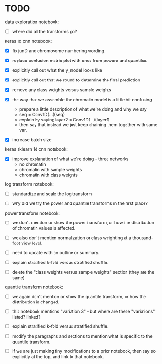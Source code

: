 # TODO


data exploration notebook:

- [ ] where did all the transforms go?


keras 1d cnn notebook: 

- [x] fix junD and chromosome numbering wording.
- [x] replace confusion matrix plot with ones from powerx and quantilex.
- [x] explicitly call out what the y_model looks like
- [x] explicitly call out that we round to determine the final prediction
- [x] remove any class weights versus sample weights
- [x] the way that we assemble the chromatin model is a little bit confusing.
    - prepare a little description of what we're doing and why we say
    - seq = Conv1D(...)(seq)
    - explain by saying layer2 = Conv1D(...)(layer1)
    - then say that instead we just keep chaining them together with same var.
- [x] increase batch size


keras sklearn 1d cnn notebook:

- [x] improve explanation of what we're doing - three networks
    - no chromatin
    - chromatin with sample weights
    - chromatin with class weights


log transform notebook:

- [ ] standardize and scale the log transform
- [ ] why did we try the power and quantile transforms in the first place?


power transform notebook:

- [ ] we don't mention or show the power transform, or how the distribution of chromatin values is affected.
- [ ] we also don't mention normalization or class weighting at a thousand-foot view level. 
- [ ] need to update with an outline or summary.
- [ ] explain stratified k-fold versus stratified shuffle.
- [ ] delete the "class weights versus sample weights" section (they are the same)


quantile transform notebook:

- [ ] we again don't mention or show the quantile transform, or how the distribution is changed.
- [ ] this notebook mentions "variation 3" - but where are these "variations" listed? linked?
- [ ] explain stratified k-fold versus stratified shuffle.
- [ ] modify the paragraphs and sections to mention what is specific to the quantile transform.
- [ ] if we are just making tiny modifications to a prior notebook, then say so explicitly at the top, and link to that notebook.

